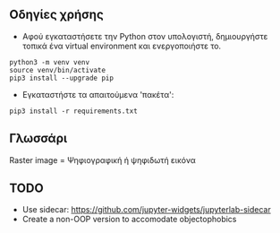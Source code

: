 ## Οδηγίες χρήσης


* Αφού εγκαταστήσετε την Python στον υπολογιστή, δημιουργήστε τοπικά ένα virtual environment και ενεργοποιήστε το.
```
python3 -m venv venv
source venv/bin/activate
pip3 install --upgrade pip
```

* Εγκαταστήστε τα απαιτούμενα 'πακέτα':
```
pip3 install -r requirements.txt
```






## Γλωσσάρι

Raster image = Ψηφιογραφική ή ψηφιδωτή εικόνα



## TODO

* Use sidecar: https://github.com/jupyter-widgets/jupyterlab-sidecar
* Create a non-OOP version to accomodate objectophobics
